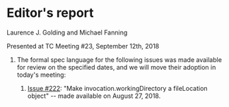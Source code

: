 # Editor's report

Laurence J. Golding and Michael Fanning

Presented at TC Meeting #23, September 12th, 2018

1. The formal spec language for the following issues was made available for review on the specified dates, and we will move their adoption in today's meeting:

    1. [Issue #222](https://github.com/oasis-tcs/sarif-spec/issues/222): "Make invocation.workingDirectory a fileLocation object" -- made available on August 27, 2018.
